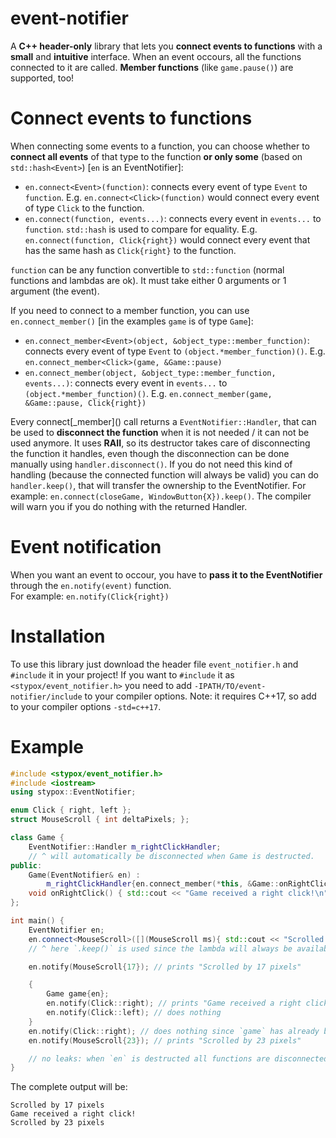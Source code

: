 # event-notifier
A **C++ header-only** library that lets you **connect events to functions** with a **small** and **intuitive** interface. When an event occours, all the functions connected to it are called. **Member functions** (like `game.pause()`) are supported, too!
# Connect events to functions
When connecting some events to a function, you can choose whether to **connect all events** of that type to the function **or only some** (based on `std::hash<Event>`) [``en`` is an EventNotifier]:
- `en.connect<Event>(function)`: connects every event of type `Event` to `function`. E.g. `en.connect<Click>(function)` would connect every event of type `Click` to the function.
- `en.connect(function, events...)`: connects every event in `events...` to `function`. `std::hash` is used to compare for equality. E.g. `en.connect(function, Click{right})` would connect every event that has the same hash as `Click{right}` to the function.

`function` can be any function convertible to `std::function` (normal functions and lambdas are ok). It must take either 0 arguments or 1 argument (the event).

If you need to connect to a member function, you can use `en.connect_member()` [in the examples `game` is of type `Game`]:
- `en.connect_member<Event>(object, &object_type::member_function)`: connects every event of type `Event` to `(object.*member_function)()`. E.g. `en.connect_member<Click>(game, &Game::pause)`
- `en.connect_member(object, &object_type::member_function, events...)`: connects every event in `events...` to `(object.*member_function)()`. E.g. `en.connect_member(game, &Game::pause, Click{right})`

Every connect\[_member\]() call returns a `EventNotifier::Handler`, that can be used to **disconnect the function** when it is not needed / it can not be used anymore. It uses **RAII**, so its destructor takes care of disconnecting the function it handles, even though the disconnection can be done manually using ``handler.disconnect()``. If you do not need this kind of handling (because the connected function will always be valid) you can do `handler.keep()`, that will transfer the ownership to the EventNotifier. For example: `en.connect(closeGame, WindowButton{X}).keep()`. The compiler will warn you if you do nothing with the returned Handler.

# Event notification
When you want an event to occour, you have to **pass it to the EventNotifier** through the `en.notify(event)` function.    
For example: `en.notify(Click{right})`

# Installation
To use this library just download the header file `event_notifier.h` and `#include` it in your project! If you want to `#include` it as `<stypox/event_notifier.h>` you need to add `-IPATH/TO/event-notifier/include` to your compiler options. Note: it requires C++17, so add to your compiler options `-std=c++17`.

# Example
```cpp
#include <stypox/event_notifier.h>
#include <iostream>
using stypox::EventNotifier;

enum Click { right, left };
struct MouseScroll { int deltaPixels; };

class Game {
	EventNotifier::Handler m_rightClickHandler;
	// ^ will automatically be disconnected when Game is destructed.
public:
	Game(EventNotifier& en) :
		m_rightClickHandler{en.connect_member(*this, &Game::onRightClick, Click::right)}	{}
	void onRightClick() { std::cout << "Game received a right click!\n"; }
};

int main() {
	EventNotifier en;
	en.connect<MouseScroll>([](MouseScroll ms){ std::cout << "Scrolled by " << ms.deltaPixels << " pixels\n"; }).keep();
	// ^ here `.keep()` is used since the lambda will always be available: it does not depend on any object that may be destructed before `en` is.

	en.notify(MouseScroll{17}); // prints "Scrolled by 17 pixels"

	{
		Game game{en};
		en.notify(Click::right); // prints "Game received a right click!"
		en.notify(Click::left); // does nothing
	}
	en.notify(Click::right); // does nothing since `game` has already been destructed
	en.notify(MouseScroll{23}); // prints "Scrolled by 23 pixels"

	// no leaks: when `en` is destructed all functions are disconnected.
}
```
The complete output will be:
```
Scrolled by 17 pixels
Game received a right click!
Scrolled by 23 pixels
```